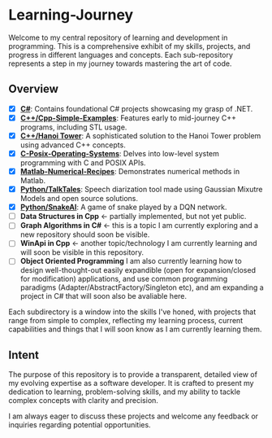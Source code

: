 # Learning-Journey

Welcome to my central repository of learning and development in programming. This is a comprehensive exhibit of my skills, projects, and progress in different languages and concepts. Each sub-repository represents a step in my journey towards mastering the art of code.

## Overview

- [x] **[C#](./CSharp/CSharp-Simple-Libraries)**: Contains foundational C# projects showcasing my grasp of .NET.
- [x] **[C++/Cpp-Simple-Examples](./C++/Cpp-Simple-Examples/)**: Features early to mid-journey C++ programs, including STL usage.
- [x] **[C++/Hanoi Tower](C++/Hanoi-Tower)**: A sophisticated solution to the Hanoi Tower problem using advanced C++ concepts.
- [x] **[C-Posix-Operating-Systems](./C-Posix-Operating-Systems)**: Delves into low-level system programming with C and POSIX APIs.
- [x] **[Matlab-Numerical-Recipes](./Matlab-Numerical-Recipes)**: Demonstrates numerical methods in Matlab.
- [x] **[Python/TalkTales](./Python/TalkTales)**: Speech diarization tool made using Gaussian Mixutre Models and open source solutions.
- [x] **[Python/SnakeAI](./Python/SnakeAI)**: A game of snake played by a DQN network.  
- [ ] **Data Structures in Cpp** <- partially implemented, but not yet public.
- [ ] **Graph Algorithms in C#** <- this is a topic I am currently exploring and a new repository should soon be visible.
- [ ] **WinApi in Cpp** <- another topic/technology I am currently learning and will soon be visible in this repository.
- [ ] **Object Oriented Programming** I am also currently learning how to design well-thought-out easily expandible (open for expansion/closed for modification) applications, and use common programming paradigms (Adapter/AbstractFactory/Singleton etc), and am expanding a project in C# that will soon also be avaliable here.

Each subdirectory is a window into the skills I've honed, with projects that range from simple to complex, reflecting my learning process, current capabilities and things that I will soon know as I am currently learning them.

## Intent

The purpose of this repository is to provide a transparent, detailed view of my evolving expertise as a software developer. It is crafted to present my dedication to learning, problem-solving skills, and my ability to tackle complex concepts with clarity and precision.

I am always eager to discuss these projects and welcome any feedback or inquiries regarding potential opportunities.
